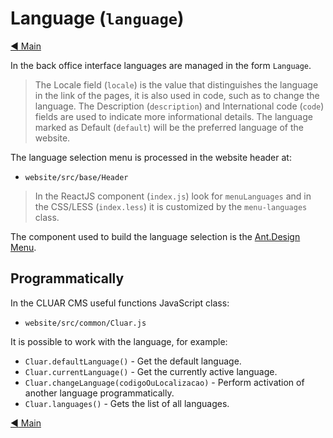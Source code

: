 
# Language (`language`)

[:arrow_backward: Main](../README.md)

In the back office interface languages ​​are managed in the form `Language`.

> The Locale field (`locale`) is the value that distinguishes the language in the link of the pages, it is also used in code, such as to change the language. The Description (`description`) and International code (`code`) fields are used to indicate more informational details. The language marked as Default (`default`) will be the preferred language of the website.

The language selection menu is processed in the website header at:

- `website/src/base/Header`

> In the ReactJS component (`index.js`) look for `menuLanguages` and in the CSS/LESS (`index.less`) it is customized by the `menu-languages` class.

The component used to build the language selection is the [Ant.Design Menu](https://ant.design/components/menu/).

## Programmatically

In the CLUAR CMS useful functions JavaScript class:

- `website/src/common/Cluar.js`

It is possible to work with the language, for example:

- `Cluar.defaultLanguage()` - Get the default language.
- `Cluar.currentLanguage()` - Get the currently active language.
- `Cluar.changeLanguage(codigoOuLocalizacao)` - Perform activation of another language programmatically.
- `Cluar.languages()` - Gets the list of all languages.

[:arrow_backward: Main](../README.md)

